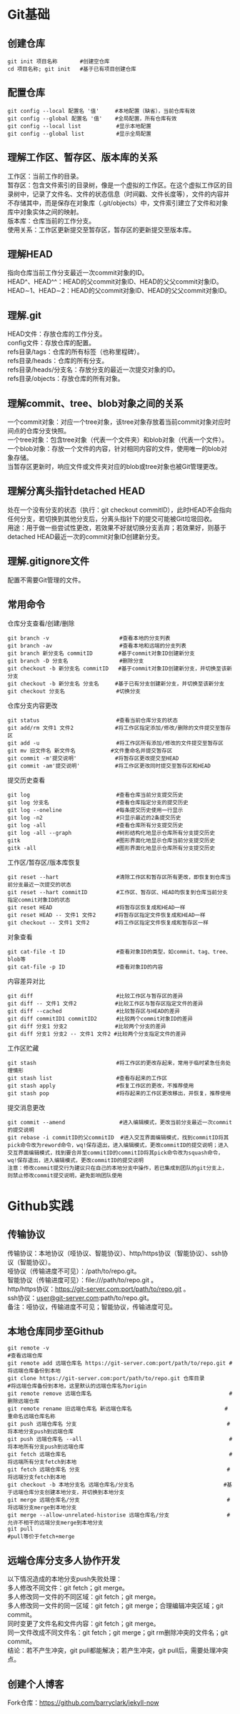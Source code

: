 # Git基础
## 创建仓库
```
git init 项目名称       #创建空仓库
cd 项目名称; git init   #基于已有项目创建仓库
```
## 配置仓库
```
git config --local 配置名 '值'     #本地配置（缺省），当前仓库有效
git config --global 配置名 '值'    #全局配置，所有仓库有效
git config --local list           #显示本地配置
git config --global list          #显示全局配置
```

## 理解工作区、暂存区、版本库的关系
工作区：当前工作的目录。  
暂存区：包含文件索引的目录树，像是一个虚拟的工作区。在这个虚拟工作区的目录树中，记录了文件名、文件的状态信息（时间戳、文件长度等），文件的内容并不存储其中，而是保存在对象库（.git/objects）中，文件索引建立了文件和对象库中对象实体之间的映射。  
版本库：仓库当前的工作分支。  
使用关系：工作区更新提交至暂存区，暂存区的更新提交至版本库。  

## 理解HEAD
指向仓库当前工作分支最近一次commit对象的ID。  
HEAD^、HEAD^^：HEAD的父commit对象ID、HEAD的父父commit对象ID。  
HEAD&sim;1、HEAD&sim;2：HEAD的父commit对象ID、HEAD的父父commit对象ID。  

## 理解.git
HEAD文件：存放仓库的工作分支。  
config文件：存放仓库的配置。  
refs目录/tags：仓库的所有标签（也称里程碑）。  
refs目录/heads：仓库的所有分支。  
refs目录/heads/分支名：存放分支的最近一次提交对象的ID。  
refs目录/objects：存放仓库的所有对象。 

## 理解commit、tree、blob对象之间的关系
一个commit对象：对应一个tree对象，该tree对象存放着当前commit对象对应时间点的仓库分支快照。  
一个tree对象：包含tree对象（代表一个文件夹）和blob对象（代表一个文件）。  
一个blob对象：存放一个文件的内容，针对相同内容的文件，使用唯一的blob对象存储。  
当暂存区更新时，响应文件或文件夹对应的blob或tree对象也被Git管理更改。  

## 理解分离头指针detached HEAD
处在一个没有分支的状态（执行：git checkout commitID），此时HEAD不会指向任何分支，若切换到其他分支后，分离头指针下的提交可能被Git垃圾回收。  
用途：用于做一些尝试性更改，若效果不好就切换分支丢弃；若效果好，则基于detached HEAD最近一次的commit对象ID创建新分支。  

## 理解.gitignore文件
配置不需要Git管理的文件。    

## 常用命令
仓库分支查看/创建/删除
```
git branch -v                      #查看本地的分支列表
git branch -av                     #查看本地和远端的分支列表
git branch 新分支名 commitID        #基于commit对象ID创建新分支
git branch -D 分支名                #删除分支
git checkout -b 新分支名 commitID   #基于commit对象ID创建新分支，并切换至该新分支
git checkout -b 新分支名 分支名     #基于已有分支创建新分支，并切换至该新分支
git checkout 分支名                #切换分支
```
仓库分支内容更改
```
git status 	                      #查看当前仓库分支的状态
git add/rm 文件1 文件2             #将工作区指定添加/修改/删除的文件提交至暂存区
git add -u                        #将工作区所有添加/修改的文件提交至暂存区
git mv 旧文件名 新文件名           #文件重命名并提交暂存区
git commit -m'提交说明'            #将暂存区更改提交至HEAD
git commit -am'提交说明'           #将工作区更改同时提交至暂存区和HEAD
```
提交历史查看 
```
git log                           #查看仓库当前分支提交历史
git log 分支名                     #查看仓库指定分支的提交历史
git log --oneline                 #每条提交历史使用一行显示
git log -n2                       #只显示最近的2条提交历史
git log -all                      #查看仓库所有分支提交历史
git log -all --graph              #树形结构化地显示仓库所有分支提交历史
gitk                              #图形界面化地显示仓库当前分支提交历史
gitk -all                         #图形界面化地显示仓库所有分支提交历史
```
工作区/暂存区/版本库恢复
```
git reset --hart                  #清除工作区和暂存区所有更改，即恢复到仓库当前分支最近一次提交的状态
git reset --hart commitID         #工作区、暂存区、HEAD均恢复到仓库当前分支指定commit对象ID的状态
git reset HEAD                    #将暂存区恢复成和HEAD一样
git reset HEAD -- 文件1 文件2      #将暂存区指定文件恢复成和HEAD一样
git checkout -- 文件1 文件2        #将工作区指定文件恢复成和暂存区一样
```
对象查看
```
git cat-file -t ID                #查看对象ID的类型，如commit、tag、tree、blob等
git cat-file -p ID                #查看对象ID的内容
```
内容差异对比
```
git diff                          #比较工作区与暂存区的差异
git diff -- 文件1 文件2            #比较工作区与暂存区指定文件的差异
git diff --cached                 #比较暂存区与HEAD的差异
git diff commitID1 commitID2      #比较两个commit对象ID的差异
git diff 分支1 分支2               #比较两个分支的差异
git diff 分支1 分支2 -- 文件1 文件2 #比较两个分支指定文件的差异
```
工作区贮藏
```
git stash                         #将工作区的更改存起来，常用于临时紧急任务处理情形
git stash list                    #查看存起来的工作区
git stash apply                   #恢复工作区的更改，不推荐使用
git stash pop                     #将存起来的工作区更改移出，并恢复，推荐使用
```
提交消息更改
```
git commit --amend                 #进入编辑模式，更改当前分支最近一次commit的提交说明
git rebase -i commitID的父commitID  #进入交互界面编辑模式，找到commitID将其pick命令改为reword命令，wq!保存退出，进入编辑模式，更改commitID的提交说明；进入交互界面编辑模式，找到要合并至commitID的commitID将其pick命令改为squash命令，wq!保存退出，进入编辑模式，更改commitID的提交说明
注意：修改commit提交行为建议只在自己的本地分支中操作，若已集成到团队的git分支上，则禁止修改commit提交说明，避免影响团队使用
```

# Github实践
## 传输协议
传输协议：本地协议（哑协议、智能协议）、http/https协议（智能协议）、ssh协议（智能协议）。  
哑协议（传输进度不可见）：/path/to/repo.git。  
智能协议（传输进度可见）：file:///path/to/repo.git 。  
http/https协议：https://git-server.com:port/path/to/repo.git 。  
ssh协议：user@git-server.com:path/to/repo.git。  
备注：哑协议，传输进度不可见；智能协议，传输进度可见。

## 本地仓库同步至Github
```
git remote -v                                                         #查看远端仓库
git remote add 远端仓库名 https://git-server.com:port/path/to/repo.git #将远端仓库备份到本地
git clone https://git-server.com:port/path/to/repo.git 仓库目录        #将远端仓库备份到本地，这里默认的远端仓库名为origin
git remote remove 远端仓库名                                           #删除远端仓库
git remote rename 旧远端仓库名 新远端仓库名                             #重命名远端仓库名称
git push 远端仓库名 分支                                               #将本地分支push到远端仓库
git push 远端仓库名 --all                                              #将本地所有分支push到远端仓库
git fetch 远端仓库名                                                   #将远端所有分支fetch到本地
git fetch 远端仓库名 分支                                              #将远端分支fetch到本地
git checkout -b 本地分支名 远端仓库名/分支名                            #基于远端仓库分支创建本地分支，并切换到本地分支
git merge 远端仓库名/分支                                              #将远端分支merge到本地分支
git merge --allow-unrelated-historise 远端仓库名/分支                  #允许不相干的远端分支merge到本地分支
git pull                                                              #pull等价于fetch+merge
```

## 远端仓库分支多人协作开发
以下情况造成的本地分支push失败处理：  
多人修改不同文件：git fetch；git merge。  
多人修改同一文件的不同区域：git fetch；git merge。  
多人修改同一文件的同一区域：git fetch；git merge；合理编辑冲突区域；git commit。  
同时变更了文件名和文件内容：git fetch；git merge。  
同一文件改成不同文件名：git fetch；git merge；git rm删除冲突的文件名；git commit。  
结论：若不产生冲突，git pull都能解决；若产生冲突，git pull后，需要处理冲突点。  

## 创建个人博客
Fork仓库：https://github.com/barryclark/jekyll-now





